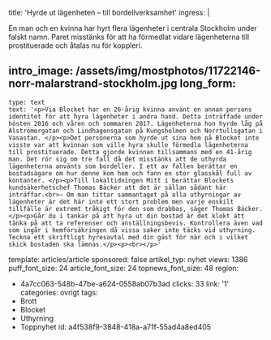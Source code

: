 title: 'Hyrde ut lägenheten – till bordellverksamhet'
ingress: |
  <p>En man och en kvinna har hyrt flera lägenheter i centrala Stockholm under falskt namn. Paret misstänks för att ha förmedlat vidare lägenheterna till prostituerade och åtalas nu för koppleri.
  </p>
  
intro_image: /assets/img/mostphotos/11722146-norr-malarstrand-stockholm.jpg
long_form:
  -
    type: text
    text: '<p>Via Blocket har en 26-årig kvinna använt en annan persons identitet för att hyra lägenheter i andra hand. Detta inträffade under hösten 2016 och våren och sommaren 2017. Lägenheterna hon hyrde låg på Alströmergatan och Lindhagensgatan på Kungsholmen och Norrtullsgatan i Vasastan. </p><p>Det personerna som hyrde ut sina hem på Blocket inte visste var att kvinnan som ville hyra skulle förmedla lägenheterna till prostituerade. Detta gjorde kvinnan tillsammans med en 41-årig man. Det rör sig om tre fall då det misstänks att de uthyrda lägenheterna använts som bordeller. I ett av fallen berättar en bostadsägare om hur denne kom hem och fann en stor glasskål full av kontanter. </p><p>Till lokaltidningen Mitt i berättar Blockets kundsäkerhetschef Thomas Bäcker att det är sällan sådant här inträffar.<br>– Om man tittar sammantaget på alla uthyrningar av lägenheter är det här inte ett stort problem men varje enskilt tillfälle är extremt tråkigt för den som drabbas, säger Thomas Bäcker.</p><p>Går du i tankar på att hyra ut din bostad är det klokt att tänka på att ta referenser och anställningsbevis. Kontrollera även vad som ingår i hemförsäkringen då vissa saker inte täcks vid uthyrning. Teckna ett skriftligt hyresavtal med din gäst för när och i vilket skick bostaden ska lämnas.</p><p><br></p>'
template: articles/article
sponsored: false
artikel_typ: nyhet
views: 1386
puff_font_size: 24
article_font_size: 24
topnews_font_size: 48
region:
  - 4a7cc063-548b-47be-a624-0558ab07b3ad
clicks: 33
link: '1'
categories: ovrigt
tags:
  - Brott
  - Blocket
  - Uthyrning
  - Toppnyhet
id: a4f538f9-3848-418a-a71f-55ad4a8ed405
